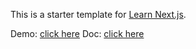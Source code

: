 This is a starter template for [Learn Next.js](https://nextjs.org/learn).

Demo: [click here](https://miguelrisquelme-nextblog-acaacu5k0-miguelrisquelme.vercel.app/)
Doc: [click here](https://nextjs.org/learn/basics/create-nextjs-app)
